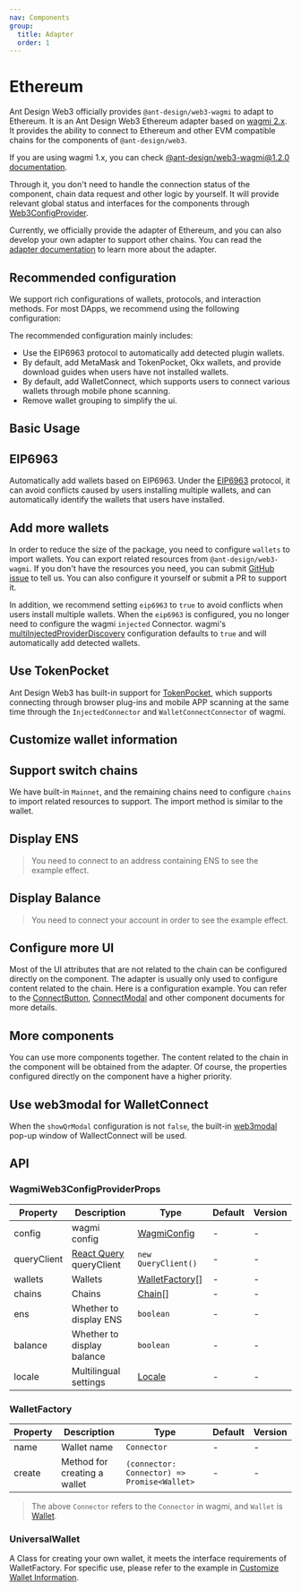 ```yaml
---
nav: Components
group:
  title: Adapter
  order: 1
---
```


# Ethereum

Ant Design Web3 officially provides `@ant-design/web3-wagmi` to adapt to Ethereum. It is an Ant Design Web3 Ethereum adapter based on [wagmi 2.x](https://wagmi.sh/). It provides the ability to connect to Ethereum and other EVM compatible chains for the components of `@ant-design/web3`.

If you are using wagmi 1.x, you can check [@ant-design/web3-wagmi@1.2.0 documentation](https://github.com/ant-design/ant-design-web3/blob/f7c9d51086f82b13a9cf94353b999348e17001de/packages/web3/src/wagmi/index.md).

Through it, you don't need to handle the connection status of the component, chain data request and other logic by yourself. It will provide relevant global status and interfaces for the components through [Web3ConfigProvider](../web3-config-provider/index.md).

Currently, we officially provide the adapter of Ethereum, and you can also develop your own adapter to support other chains. You can read the [adapter documentation](../../../../docs/guide/adapter.md) to learn more about the adapter.

## Recommended configuration

We support rich configurations of wallets, protocols, and interaction methods. For most DApps, we recommend using the following configuration:

<code src="./demos/recommend.tsx"></code>

The recommended configuration mainly includes:

- Use the EIP6963 protocol to automatically add detected plugin wallets.
- By default, add MetaMask and TokenPocket, Okx wallets, and provide download guides when users have not installed wallets.
- By default, add WalletConnect, which supports users to connect various wallets through mobile phone scanning.
- Remove wallet grouping to simplify the ui.

## Basic Usage

<code src="./demos/basic.tsx"></code>

## EIP6963

Automatically add wallets based on EIP6963. Under the [EIP6963](https://eips.ethereum.org/EIPS/eip-6963) protocol, it can avoid conflicts caused by users installing multiple wallets, and can automatically identify the wallets that users have installed.

<code src="./demos/eip6963.tsx"></code>

## Add more wallets

In order to reduce the size of the package, you need to configure `wallets` to import wallets. You can export related resources from `@ant-design/web3-wagmi`. If you don't have the resources you need, you can submit [GitHub issue](https://github.com/ant-design/ant-design-web3/issues) to tell us. You can also configure it yourself or submit a PR to support it.

In addition, we recommend setting `eip6963` to `true` to avoid conflicts when users install multiple wallets. When the `eip6963` is configured, you no longer need to configure the wagmi `injected` Connector. wagmi's [multiInjectedProviderDiscovery](https://wagmi.sh/core/api/createConfig#multiinjectedproviderdiscovery) configuration defaults to `true` and will automatically add detected wallets.

<code src="./demos/more-wallets.tsx"></code>

## Use TokenPocket

Ant Design Web3 has built-in support for [TokenPocket](https://www.tokenpocket.pro/), which supports connecting through browser plug-ins and mobile APP scanning at the same time through the `InjectedConnector` and `WalletConnectConnector` of wagmi.

<code src="./demos/token-pocket"></code>

## Customize wallet information

<code src="./demos/custom-wallet"></code>

## Support switch chains

We have built-in `Mainnet`, and the remaining chains need to configure `chains` to import related resources to support. The import method is similar to the wallet.

<code src="./demos/chains.tsx"></code>

## Display ENS

> You need to connect to an address containing ENS to see the example effect.

<code src="./demos/name.tsx"></code>

## Display Balance

> You need to connect your account in order to see the example effect.

<code src="./demos/balance.tsx"></code>

## Configure more UI

Most of the UI attributes that are not related to the chain can be configured directly on the component. The adapter is usually only used to configure content related to the chain. Here is a configuration example. You can refer to the [ConnectButton](../connect-button/index.md), [ConnectModal](../connect-modal/index.md) and other component documents for more details.

<code src="./demos/uiconfig.tsx"></code>

## More components

You can use more components together. The content related to the chain in the component will be obtained from the adapter. Of course, the properties configured directly on the component have a higher priority.

<code src="./demos/more-components.tsx"></code>

## Use web3modal for WalletConnect

When the `showQrModal` configuration is not `false`, the built-in [web3modal](https://web3modal.com/) pop-up window of WallectConnect will be used.

<code src="./demos/web3modal.tsx"></code>

## API

### WagmiWeb3ConfigProviderProps

| Property | Description | Type | Default | Version |
| --- | --- | --- | --- | --- |
| config | wagmi config | [WagmiConfig](https://wagmi.sh/core/config) | - | - |
| queryClient | [React Query](https://react-query.tanstack.com/) queryClient | `new QueryClient()` | - | - |
| wallets | Wallets | [WalletFactory](#walletfactory)[] | - | - |
| chains | Chains | [Chain](./types#chain)[] | - | - |
| ens | Whether to display ENS | `boolean` | - | - |
| balance | Whether to display balance | `boolean` | - | - |
| locale | Multilingual settings | [Locale](https://github.com/ant-design/ant-design-web3/blob/main/packages/common/src/locale/en_US.ts) | - | - |

### WalletFactory

| Property | Description | Type | Default | Version |
| --- | --- | --- | --- | --- |
| name | Wallet name | `Connector` | - | - |
| create | Method for creating a wallet | `(connector: Connector) => Promise<Wallet>` | - | - |

> The above `Connector` refers to the `Connector` in wagmi, and `Wallet` is [Wallet](./types#wallet).

### UniversalWallet

A Class for creating your own wallet, it meets the interface requirements of WalletFactory. For specific use, please refer to the example in [Customize Wallet Information](#customize-wallet-information).
